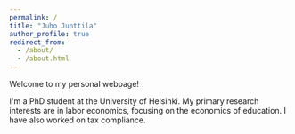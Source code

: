 ```yaml
---
permalink: /
title: "Juho Junttila"
author_profile: true
redirect_from: 
  - /about/
  - /about.html
---
```


Welcome to my personal webpage! 

I'm a PhD student at the University of Helsinki. My primary research interests are in labor economics, focusing on the economics of education. I have also worked on tax compliance.
